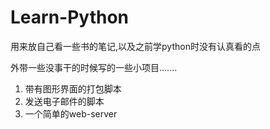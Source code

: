 # Learn-Python

用来放自己看一些书的笔记,以及之前学python时没有认真看的点

外带一些没事干的时候写的一些小项目.......

1. 带有图形界面的打包脚本
2. 发送电子邮件的脚本
3. 一个简单的web-server